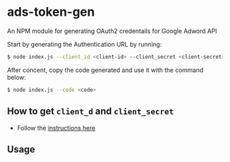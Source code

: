 # ads-token-gen
An NPM module for generating OAuth2 credentails for Google Adword API

Start by generating the Authentication URL by running:

```bash
$ node index.js --client_id <client-id> --client_secret <client-secret> --gen_url
```

After concent, copy the code generated and use it with the command below:

```bash
$ node index.js --code <code>
```

## How to get `client_d` and `client_secret`

- Follow the [instructions here](https://developers.google.com/adwords/api/docs/guides/authentication)

## Usage

